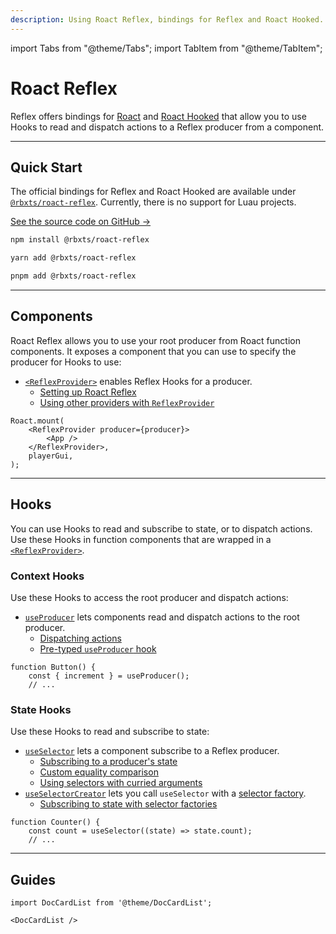 ```yaml
---
description: Using Roact Reflex, bindings for Reflex and Roact Hooked.
---
```


import Tabs from "@theme/Tabs";
import TabItem from "@theme/TabItem";

# Roact Reflex

Reflex offers bindings for [Roact](https://roblox.github.io/roact/) and [Roact Hooked](https://github.com/littensy/rbxts-roact-hooked) that allow you to use Hooks to read and dispatch actions to a Reflex producer from a component.

---

## Quick Start

The official bindings for Reflex and Roact Hooked are available under [`@rbxts/roact-reflex`](https://www.npmjs.com/package/@rbxts/roact-reflex). Currently, there is no support for Luau projects.

[See the source code on GitHub →](https://github.com/littensy/roact-reflex)

<Tabs>
<TabItem value="npm" default>

```bash title="Terminal"
npm install @rbxts/roact-reflex
```

</TabItem>
<TabItem value="Yarn">

```bash title="Terminal"
yarn add @rbxts/roact-reflex
```

</TabItem>
<TabItem value="pnpm">

```bash title="Terminal"
pnpm add @rbxts/roact-reflex
```

</TabItem>
</Tabs>

---

## Components

Roact Reflex allows you to use your root producer from Roact function components. It exposes a component that you can use to specify the producer for Hooks to use:

-   [`<ReflexProvider>`](reflex-provider) enables Reflex Hooks for a producer.
    -   [Setting up Roact Reflex](reflex-provider#setting-up-roact-reflex)
    -   [Using other providers with `ReflexProvider`](reflex-provider#using-other-providers-with-reflexprovider)

```tsx
Roact.mount(
	<ReflexProvider producer={producer}>
		<App />
	</ReflexProvider>,
	playerGui,
);
```

---

## Hooks

You can use Hooks to read and subscribe to state, or to dispatch actions. Use these Hooks in function components that are wrapped in a [`<ReflexProvider>`](reflex-provider).

### Context Hooks

Use these Hooks to access the root producer and dispatch actions:

-   [`useProducer`](use-producer) lets components read and dispatch actions to the root producer.
    -   [Dispatching actions](use-producer#dispatching-actions)
    -   [Pre-typed `useProducer` hook](use-producer#pre-typed-useproducer-hook)

```tsx
function Button() {
    const { increment } = useProducer();
    // ...
```

### State Hooks

Use these Hooks to read and subscribe to state:

-   [`useSelector`](use-selector) lets a component subscribe to a Reflex producer.
    -   [Subscribing to a producer's state](use-selector#subscribing-to-a-producers-state)
    -   [Custom equality comparison](use-selector#custom-equality-comparison)
    -   [Using selectors with curried arguments](use-selector#using-selectors-with-curried-arguments)
-   [`useSelectorCreator`](use-selector-creator) lets you call `useSelector` with a [selector factory](../reflex/create-selector#selector-factories).
    -   [Subscribing to state with selector factories](use-selector-creator#subscribing-to-state-with-selector-factories)

```tsx
function Counter() {
    const count = useSelector((state) => state.count);
    // ...
```

---

## Guides

```mdx-code-block
import DocCardList from '@theme/DocCardList';

<DocCardList />
```
